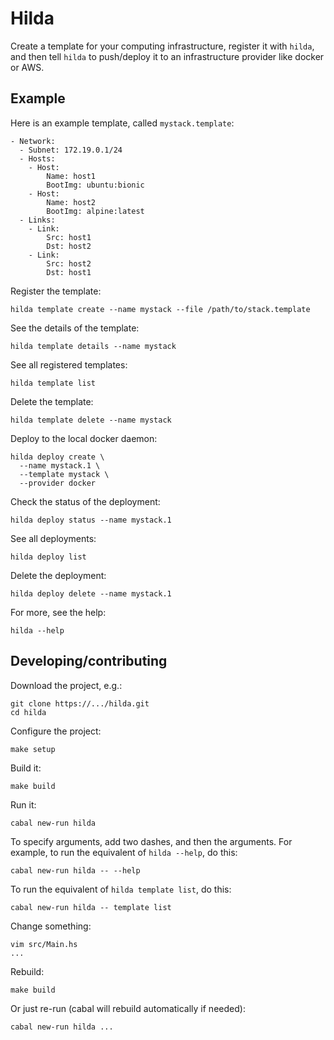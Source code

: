 # Hilda

Create a template for your computing infrastructure, register it
with `hilda`, and then tell `hilda` to push/deploy it to an
infrastructure provider like docker or AWS.


## Example

Here is an example template, called `mystack.template`:

```
- Network:
  - Subnet: 172.19.0.1/24
  - Hosts:
    - Host:
        Name: host1
        BootImg: ubuntu:bionic
    - Host:
        Name: host2
        BootImg: alpine:latest
  - Links:
    - Link:
        Src: host1
        Dst: host2
    - Link:
        Src: host2
        Dst: host1
```

Register the template:

    hilda template create --name mystack --file /path/to/stack.template

See the details of the template:

    hilda template details --name mystack

See all registered templates:

    hilda template list

Delete the template:

    hilda template delete --name mystack

Deploy to the local docker daemon:

    hilda deploy create \
      --name mystack.1 \
      --template mystack \
      --provider docker

Check the status of the deployment:

    hilda deploy status --name mystack.1

See all deployments:

    hilda deploy list

Delete the deployment:

    hilda deploy delete --name mystack.1

For more, see the help:

    hilda --help


## Developing/contributing

Download the project, e.g.:

    git clone https://.../hilda.git
    cd hilda

Configure the project:

    make setup

Build it:

    make build

Run it:

    cabal new-run hilda

To specify arguments, add two dashes, and then the arguments.
For example, to run the equivalent of `hilda --help`, do this:

    cabal new-run hilda -- --help

To run the equivalent of `hilda template list`, do this:

    cabal new-run hilda -- template list

Change something:

    vim src/Main.hs
    ...

Rebuild:

    make build

Or just re-run (cabal will rebuild automatically if needed):

    cabal new-run hilda ...

